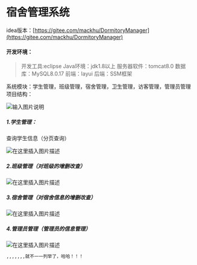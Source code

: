 # 宿舍管理系统
idea版本：[https://gitee.com/mackhu/DormitoryManager](https://gitee.com/mackhu/DormitoryManager)
#### 开发环境：

> 开发工具:eclipse Java环境：jdk1.8以上 服务器软件：tomcat8.0 数据库：MySQL8.0.17
> 前端：layui 后端：SSM框架

系统模块：学生管理，班级管理，宿舍管理，卫生管理，访客管理，管理员管理
项目结构：

![输入图片说明](https://images.gitee.com/uploads/images/2020/0703/221457_342b4363_7347710.png "屏幕截图.png")

##### 1.学生管理：
查询学生信息（分页查询）

![在这里插入图片描述](https://images.gitee.com/uploads/images/2020/0703/221257_2d5df827_7347710.png)

##### 2.班级管理（对班级的增删改查）
![在这里插入图片描述](https://images.gitee.com/uploads/images/2020/0703/221258_c14427dd_7347710.png)

##### 3.宿舍管理（对宿舍信息的增删改查）

![在这里插入图片描述](https://images.gitee.com/uploads/images/2020/0703/221258_670fbf60_7347710.png)

##### 4.管理员管理（管理员的信息管理）

![在这里插入图片描述](https://images.gitee.com/uploads/images/2020/0703/221258_4386cdf7_7347710.png)

```bash
,,,,,,,就不一一列举了，哈哈！！！
```

